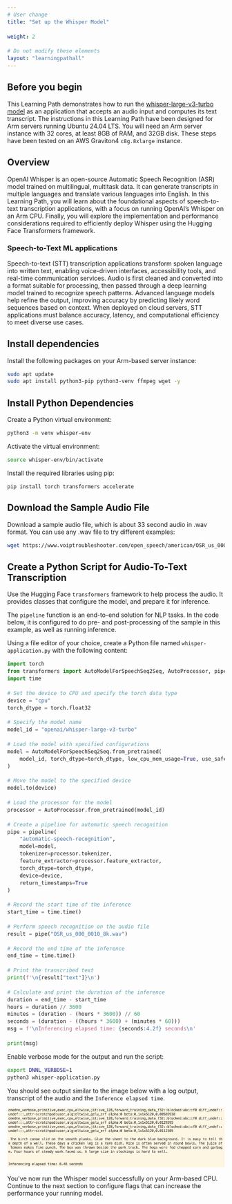 ```yaml
---
# User change
title: "Set up the Whisper Model"

weight: 2

# Do not modify these elements
layout: "learningpathall"
---
```


## Before you begin

This Learning Path demonstrates how to run the [whisper-large-v3-turbo model](https://huggingface.co/openai/whisper-large-v3-turbo) as an application that accepts an audio input and computes its text transcript. The instructions in this Learning Path have been designed for Arm servers running Ubuntu 24.04 LTS. You will need an Arm server instance with 32 cores, at least 8GB of RAM, and 32GB disk. These steps have been tested on an AWS Graviton4 `c8g.8xlarge` instance.

## Overview

OpenAI Whisper is an open-source Automatic Speech Recognition (ASR) model trained on multilingual, multitask data. It can generate transcripts in multiple languages and translate various languages into English. In this Learning Path, you will learn about the foundational aspects of speech-to-text transcription applications, with a focus on running OpenAI’s Whisper on an Arm CPU. Finally, you will explore the implementation and performance considerations required to efficiently deploy Whisper using the Hugging Face Transformers framework.

### Speech-to-Text ML applications

Speech-to-text (STT) transcription applications transform spoken language into written text, enabling voice-driven interfaces, accessibility tools, and real-time communication services. Audio is first cleaned and converted into a format suitable for processing, then passed through a deep learning model trained to recognize speech patterns. Advanced language models help refine the output, improving accuracy by predicting likely word sequences based on context. When deployed on cloud servers, STT applications must balance accuracy, latency, and computational efficiency to meet diverse use cases.

## Install dependencies

Install the following packages on your Arm-based server instance:

```bash
sudo apt update
sudo apt install python3-pip python3-venv ffmpeg wget -y
```

## Install Python Dependencies

Create a Python virtual environment:

```bash
python3 -m venv whisper-env
```

Activate the virtual environment:

```bash
source whisper-env/bin/activate
```

Install the required libraries using pip:

```python3
pip install torch transformers accelerate
```

## Download the Sample Audio File

Download a sample audio file, which is about 33 second audio in .wav format. You can use any .wav file to try different examples:
```bash
wget https://www.voiptroubleshooter.com/open_speech/american/OSR_us_000_0010_8k.wav
```

## Create a Python Script for Audio-To-Text Transcription

Use the Hugging Face `transformers` framework to help process the audio. It provides classes that configure the model, and prepare it for inference. 

The `pipeline` function is an end-to-end solution for NLP tasks. In the code below, it is configured to do pre- and post-processing of the sample in this example, as well as running inference.

Using a file editor of your choice, create a Python file named `whisper-application.py` with the following content:

```python { file_name="whisper-application.py" }
import torch
from transformers import AutoModelForSpeechSeq2Seq, AutoProcessor, pipeline
import time

# Set the device to CPU and specify the torch data type
device = "cpu"
torch_dtype = torch.float32

# Specify the model name
model_id = "openai/whisper-large-v3-turbo"

# Load the model with specified configurations
model = AutoModelForSpeechSeq2Seq.from_pretrained(
    model_id, torch_dtype=torch_dtype, low_cpu_mem_usage=True, use_safetensors=True
)

# Move the model to the specified device
model.to(device)

# Load the processor for the model
processor = AutoProcessor.from_pretrained(model_id)

# Create a pipeline for automatic speech recognition
pipe = pipeline(
    "automatic-speech-recognition",
    model=model,
    tokenizer=processor.tokenizer,
    feature_extractor=processor.feature_extractor,
    torch_dtype=torch_dtype,
    device=device,
    return_timestamps=True
)

# Record the start time of the inference
start_time = time.time()

# Perform speech recognition on the audio file
result = pipe("OSR_us_000_0010_8k.wav")

# Record the end time of the inference
end_time = time.time()

# Print the transcribed text
print(f'\n{result["text"]}\n')

# Calculate and print the duration of the inference
duration = end_time - start_time
hours = duration // 3600
minutes = (duration - (hours * 3600)) // 60
seconds = (duration - ((hours * 3600) + (minutes * 60)))
msg = f'\nInferencing elapsed time: {seconds:4.2f} seconds\n'

print(msg)
```

Enable verbose mode for the output and run the script:

```bash
export DNNL_VERBOSE=1
python3 whisper-application.py
```

You should see output similar to the image below with a log output, transcript of the audio and the `Inference elapsed time`.

![frontend](whisper_output_no_flags.png)


You've now run the Whisper model successfully on your Arm-based CPU. Continue to the next section to configure flags that can increase the performance your running model.
